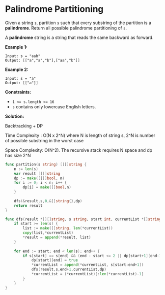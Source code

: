# Palindrome Partitioning
Given a string  `s`, partition  `s`  such that every substring of the partition is a  **palindrome**. Return all possible palindrome partitioning of  `s`.

A  **palindrome**  string is a string that reads the same backward as forward.

**Example 1:**

    Input: s = "aab"
    Output: [["a","a","b"],["aa","b"]]

**Example 2:**

    Input: s = "a"
    Output: [["a"]]

**Constraints:**

-   `1 <= s.length <= 16`
-   `s`  contains only lowercase English letters.

**Solution:**

Backtracking + DP

Time Complexity : O(N x 2^N) where N is length of string s, 2^N is number of possible substring in the worst case

Space Complexity: O(N^2). The recursive stack requires N space and dp has size 2^N

```go
func partition(s string) [][]string {
    n := len(s)
    var result [][]string
    dp := make([][]bool, n)
    for i := 0; i < n; i++ {
        dp[i] = make([]bool,n)
    }
    
    dfs(&result,s,0,&[]string{},dp)
    return result
}

func dfs(result *[][]string, s string, start int, currentList *[]string, dp [][]bool) {
    if start >= len(s) {
        list := make([]string, len(*currentList))
        copy(list,*currentList)
        *result = append(*result, list)
    }
    
    for end := start; end < len(s); end++ {
        if s[start] == s[end] && (end - start <= 2 || dp[start+1][end-1]) {
            dp[start][end] = true
            *currentList = append(*currentList, s[start:end+1])
            dfs(result,s,end+1,currentList,dp)
            *currentList = (*currentList)[:len(*currentList)-1]
        }
    }
}
```